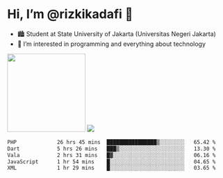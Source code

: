 # Hi, I’m @rizkikadafi 👋
- 🏙 Student at State University of Jakarta (Universitas Negeri Jakarta)
- 👀 I’m interested in programming and everything about technology
<img height="180em" src="https://github-readme-stats.vercel.app/api?username=rizkikadafi&show_icons=true&hide_border=true&&count_private=true&include_all_commits=true" />
<img src="https://github-readme-stats.vercel.app/api/top-langs/?username=rizkikadafi&show_icons=true&hide_border=true&&count_private=true&include_all_commits=true" />

<!--START_SECTION:waka-->

```txt
PHP             26 hrs 45 mins  ████████████████▒░░░░░░░░   65.42 %
Dart            5 hrs 26 mins   ███▒░░░░░░░░░░░░░░░░░░░░░   13.30 %
Vala            2 hrs 31 mins   █▓░░░░░░░░░░░░░░░░░░░░░░░   06.16 %
JavaScript      1 hr 54 mins    █░░░░░░░░░░░░░░░░░░░░░░░░   04.65 %
XML             1 hr 29 mins    █░░░░░░░░░░░░░░░░░░░░░░░░   03.65 %
```

<!--END_SECTION:waka-->

<!---
rizkikadafi/rizkikadafi is a ✨ special ✨ repository because its `README.md` (this file) appears on your GitHub profile.
You can click the Preview link to take a look at your changes.
--->
